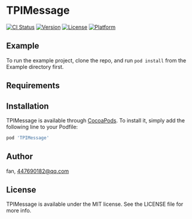 # TPIMessage

[![CI Status](https://img.shields.io/travis/fan/TPIMessage.svg?style=flat)](https://travis-ci.org/fan/TPIMessage)
[![Version](https://img.shields.io/cocoapods/v/TPIMessage.svg?style=flat)](https://cocoapods.org/pods/TPIMessage)
[![License](https://img.shields.io/cocoapods/l/TPIMessage.svg?style=flat)](https://cocoapods.org/pods/TPIMessage)
[![Platform](https://img.shields.io/cocoapods/p/TPIMessage.svg?style=flat)](https://cocoapods.org/pods/TPIMessage)

## Example

To run the example project, clone the repo, and run `pod install` from the Example directory first.

## Requirements

## Installation

TPIMessage is available through [CocoaPods](https://cocoapods.org). To install
it, simply add the following line to your Podfile:

```ruby
pod 'TPIMessage'
```

## Author

fan, 447690182@qq.com

## License

TPIMessage is available under the MIT license. See the LICENSE file for more info.
